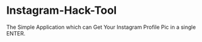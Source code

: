 # Instagram-Hack-Tool
The Simple Application which can Get Your Instagram Profile Pic in a single ENTER.
